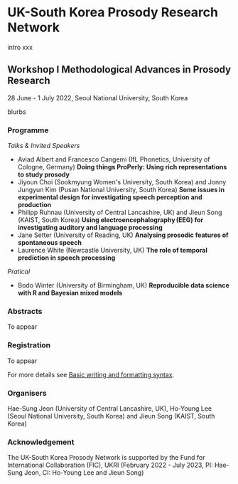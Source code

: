 # UK-South Korea Prosody Research Network

intro xxx

## Workshop I Methodological Advances in Prosody Research
28 June - 1 July 2022, Seoul National University, South Korea  

blurbs


### Programme 

_Talks & Invited Speakers_
- Aviad Albert and Francesco Cangemi (IfL Phonetics, University of Cologne, Germany) **Doing things ProPerly: Using rich representations to study prosody** 
- Jiyoun Choi (Sookmyung Women's University, South Korea) and Jonny Jungyun Kim (Pusan National University, South Korea) **Some issues in experimental design for investigating speech perception and production**  
- Philipp Ruhnau (University of Central Lancashire, UK) and Jieun Song (KAIST, South Korea) **Using electroencephalography (EEG) for investigating auditory and language processing**  
- Jane Setter (University of Reading, UK) **Analysing prosodic features of spontaneous speech** 
- Laurence White (Newcastle University, UK) **The role of temporal prediction in speech processing** 

_Pratical_ 
- Bodo Winter (University of Birmingham, UK) **Reproducible data science with R and Bayesian mixed models**  

### Abstracts 

To appear 

### Registration 

To appear 


For more details see [Basic writing and formatting syntax](https://docs.github.com/en/github/writing-on-github/getting-started-with-writing-and-formatting-on-github/basic-writing-and-formatting-syntax).

### Organisers 

Hae-Sung Jeon (University of Central Lancashire, UK), Ho-Young Lee (Seoul National University, South Korea) and Jieun Song (KAIST, South Korea)  


### Acknowledgement 

The UK-South Korea Prosody Network is supported by the Fund for International Collaboration (FIC), UKRI (February 2022 - July 2023, PI: Hae-Sung Jeon, CI: Ho-Young Lee and Jieun Song)  
